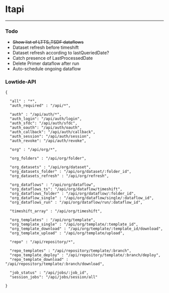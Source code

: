 # ltapi

---

### Todo

* ~~Show list of LTTS_TSDF dataflows~~
* Dataset refresh before timeshift
* Dataset refresh according to lastQueriedDate?
* Catch presence of LastProcessedDate
* Delete Primer dataflow after run
* Auto-schedule ongoing dataflow

### Lowtide-API

```
{

  "all" : "*",
  "auth_required" : "/api/*",

  "auth" : "/api/auth/*",
  "auth_login": "/api/auth/login",
  "auth_sfdc": "/api/auth/sfdc",
  "auth_oauth": "/api/auth/oauth",
  "auth_callback": "/api/auth/callback",
  "auth_session": "/api/auth/session",
  "auth_revoke": "/api/auth/revoke",

  "org" : "/api/org/*",

  "org_folders" : "/api/org/folder",

  "org_datasets" : "/api/org/dataset",
  "org_datasets_folder" : "/api/org/dataset/:folder_id",
  "org_datasets_refresh" : "/api/org/refresh",

  "org_dataflows" : "/api/org/dataflow",
  "org_dataflows_ts": "/api/org/dataflow/timeshift",
  "org_dataflows_folder" : "/api/org/dataflow/:folder_id",
  "org_dataflow_single" : "/api/org/dataflow/single/:dataflow_id",
  "org_dataflows_run" : "/api/org/dataflow/run/:dataflow_id",

  "timeshift_array" : "/api/org/timeshift",

  "org_templates" : "/api/org/template",
  "org_template_single" : "/api/org/template/:template_id",
  "org_template_download" : "/api/org/template/:template_id/download",
  "org_template_upload" : "/api/org/template/upload",

  "repo" : "/api/repository/*",

  "repo_templates" : "/api/repository/template/:branch",
  "repo_template_deploy" : "/api/repository/template/:branch/deploy",
  "repo_template_download" : "/api/repository/template/:branch/download",

  "job_status" : "/api/jobs/:job_id",
  "session_jobs": "/api/jobs/session/all"

}

```
